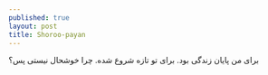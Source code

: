 ```yaml
---
published: true
layout: post
title: Shoroo-payan
---
```

برای من پایان زندگی بود. برای تو تازه شروع شده. چرا خوشحال نیستی پس؟